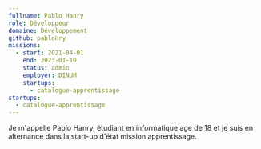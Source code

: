 ```yaml
---
fullname: Pablo Hanry
role: Développeur
domaine: Développement
github: pabloHry
missions:
  - start: 2021-04-01
    end: 2023-01-10
    status: admin
    employer: DINUM
    startups:
      - catalogue-apprentissage
startups:
  - catalogue-apprentissage
---
```

Je m'appelle Pablo Hanry, étudiant en informatique age de 18 et je suis en alternance dans la start-up d'état mission apprentissage.